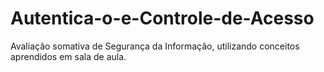 # Autentica-o-e-Controle-de-Acesso
Avaliação somativa de Segurança da Informação, utilizando conceitos aprendidos em sala de aula. 
